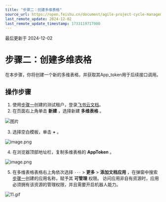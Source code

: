 ```yaml
---
title: "步骤二：创建多维表格"
source_url: https://open.feishu.cn/document/agile-project-cycle-management-based-on-bitable/run
last_remote_update: 2024-12-02
last_remote_update_timestamp: 1733119717000
---
```

最后更新于 2024-12-02

# 步骤二：创建多维表格

在本步骤，你将创建一个新的多维表格，并获取其App_token用于后续接口调用。
## 操作步骤
1. 使用[步骤一](https://open.feishu.cn/document/home/agile-project-cycle-management-based-on-bitable/prep-work)创建的测试租户，登录[飞书云文档](https://feishu.cn/drive/home/)。
2. 在页面右上角单击 **新建** ，选择新建 **多维表格** 。

![图片](https://sf3-cn.feishucdn.com/obj/open-platform-opendoc/8a983743514620a6c50a7efaaca34b2a_CddUIOrlQO.png?height=1126&lazyload=true&width=1888)

3. 选择空白模板，单击 **+** 。

![image.png](https://sf3-cn.feishucdn.com/obj/open-platform-opendoc/92ca0d460d51e85297693878e46be50e_q9vpdENVvP.png?height=1380&lazyload=true&width=1932)

4. 在浏览器顶部地址栏，复制多维表格的 **AppToken** 。

![image.png](https://sf3-cn.feishucdn.com/obj/open-platform-opendoc/c7b751c80d5e4343b511f5acbd9995c1_kePbD2zxBp.png?height=744&lazyload=true&width=2420)

5. 在多维表格表格右上角依次选择 `···` > **更多** > **添加文档应用** ，在弹窗中搜索[步骤一](https://open.feishu.cn/document/home/agile-project-cycle-management-based-on-bitable/prep-work)创建的应用名称，赋予其 **可管理** 权限。
  访问应用非自有资源时，应用必须拥有该资源的管理权限，并且需要开启机器人能力。

![11.gif](https://sf3-cn.feishucdn.com/obj/open-platform-opendoc/7e516dfdaeb115c8cb20aff8344553c7_pp14uJvnji.gif?height=854&lazyload=true&width=1202)
